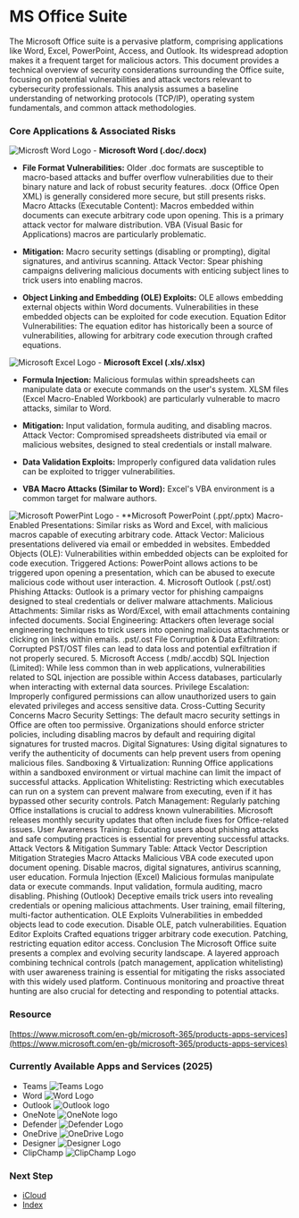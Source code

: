 # MS Office Suite

The Microsoft Office suite is a pervasive platform, comprising applications like Word, Excel, PowerPoint, Access, and Outlook. Its widespread adoption makes it a frequent target for malicious actors. This document provides a technical overview of security considerations surrounding the Office suite, focusing on potential vulnerabilities and attack vectors relevant to cybersecurity professionals. This analysis assumes a baseline understanding of networking protocols (TCP/IP), operating system fundamentals, and common attack methodologies.

### Core Applications & Associated Risks
![Microsft Word Logo](images/word.avif) - **Microsoft Word (.doc/.docx)** 

- **File Format Vulnerabilities:** Older .doc formats are susceptible to macro-based attacks and buffer overflow vulnerabilities due to their binary nature and lack of robust security features. .docx (Office Open XML) is generally considered more secure, but still presents risks.
Macro Attacks (Executable Content): Macros embedded within documents can execute arbitrary code upon opening. This is a primary attack vector for malware distribution. VBA (Visual Basic for Applications) macros are particularly problematic.

- **Mitigation:** Macro security settings (disabling or prompting), digital signatures, and antivirus scanning.
Attack Vector: Spear phishing campaigns delivering malicious documents with enticing subject lines to trick users into enabling macros.

- **Object Linking and Embedding (OLE) Exploits:** OLE allows embedding external objects within Word documents. Vulnerabilities in these embedded objects can be exploited for code execution.
Equation Editor Vulnerabilities: The equation editor has historically been a source of vulnerabilities, allowing for arbitrary code execution through crafted equations.

![Microsoft Excel Logo](images/excel.avif) - **Microsoft Excel (.xls/.xlsx)**

- **Formula Injection:** Malicious formulas within spreadsheets can manipulate data or execute commands on the user's system. XLSM files (Excel Macro-Enabled Workbook) are particularly vulnerable to macro attacks, similar to Word.

- **Mitigation:** Input validation, formula auditing, and disabling macros.
Attack Vector: Compromised spreadsheets distributed via email or malicious websites, designed to steal credentials or install malware.

- **Data Validation Exploits:** Improperly configured data validation rules can be exploited to trigger vulnerabilities.
  
- **VBA Macro Attacks (Similar to Word):** Excel's VBA environment is a common target for malware authors.

![Microsoft PowerPint Logo](images/powerpoint.avif) - **Microsoft PowerPoint (.ppt/.pptx)
Macro-Enabled Presentations: Similar risks as Word and Excel, with malicious macros capable of executing arbitrary code.
Attack Vector: Malicious presentations delivered via email or embedded in websites.
Embedded Objects (OLE): Vulnerabilities within embedded objects can be exploited for code execution.
Triggered Actions: PowerPoint allows actions to be triggered upon opening a presentation, which can be abused to execute malicious code without user interaction.
4. Microsoft Outlook (.pst/.ost)
Phishing Attacks: Outlook is a primary vector for phishing campaigns designed to steal credentials or deliver malware attachments.
Malicious Attachments: Similar risks as Word/Excel, with email attachments containing infected documents.
Social Engineering: Attackers often leverage social engineering techniques to trick users into opening malicious attachments or clicking on links within emails.
.pst/.ost File Corruption & Data Exfiltration: Corrupted PST/OST files can lead to data loss and potential exfiltration if not properly secured.
5. Microsoft Access (.mdb/.accdb)
SQL Injection (Limited): While less common than in web applications, vulnerabilities related to SQL injection are possible within Access databases, particularly when interacting with external data sources.
Privilege Escalation: Improperly configured permissions can allow unauthorized users to gain elevated privileges and access sensitive data.
Cross-Cutting Security Concerns
Macro Security Settings: The default macro security settings in Office are often too permissive. Organizations should enforce stricter policies, including disabling macros by default and requiring digital signatures for trusted macros.
Digital Signatures: Using digital signatures to verify the authenticity of documents can help prevent users from opening malicious files.
Sandboxing & Virtualization: Running Office applications within a sandboxed environment or virtual machine can limit the impact of successful attacks.
Application Whitelisting: Restricting which executables can run on a system can prevent malware from executing, even if it has bypassed other security controls.
Patch Management: Regularly patching Office installations is crucial to address known vulnerabilities. Microsoft releases monthly security updates that often include fixes for Office-related issues.
User Awareness Training: Educating users about phishing attacks and safe computing practices is essential for preventing successful attacks.
Attack Vectors & Mitigation Summary Table:
Attack Vector	Description	Mitigation Strategies
Macro Attacks	Malicious VBA code executed upon document opening.	Disable macros, digital signatures, antivirus scanning, user education.
Formula Injection (Excel)	Malicious formulas manipulate data or execute commands.	Input validation, formula auditing, macro disabling.
Phishing (Outlook)	Deceptive emails trick users into revealing credentials or opening malicious attachments.	User training, email filtering, multi-factor authentication.
OLE Exploits	Vulnerabilities in embedded objects lead to code execution.	Disable OLE, patch vulnerabilities.
Equation Editor Exploits	Crafted equations trigger arbitrary code execution.	Patching, restricting equation editor access.
Conclusion
The Microsoft Office suite presents a complex and evolving security landscape. A layered approach combining technical controls (patch management, application whitelisting) with user awareness training is essential for mitigating the risks associated with this widely used platform. Continuous monitoring and proactive threat hunting are also crucial for detecting and responding to potential attacks.
### Resource
[https://www.microsoft.com/en-gb/microsoft-365/products-apps-services](https://www.microsoft.com/en-gb/microsoft-365/products-apps-services)

### Currently Available Apps and Services (2025)
  - Teams ![Teams Logo](images/teams.avif)
  - Word ![Word Logo](images/word.avif)
  - Outlook ![Outlook logo](images/outlook.avif)
  - OneNote ![OneNote logo](images/onenote.avif)
  - Defender ![Defender Logo](images/defender.avif)
  - OneDrive ![OneDrive Logo](images/onedrive.avif)
  - Designer ![Designer Logo](images/designer.avif)
  - ClipChamp ![ClipChamp Logo](images/clipchamp.avif)
### Next Step
- [iCloud](https://github.com/Sisu-Sus/CyberSec-RoadMap/blob/main/Fundamental_IT_Skills/Understanding_Basics_of_Popular_Suites/iCloud.md)
- [Index](https://github.com/Sisu-Sus/CyberSec-RoadMap/blob/main/index.md)
